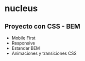 # nucleus

## Proyecto con CSS - BEM

- Mobile First
- Responsive
- Estandar BEM
- Animaciones y transiciones CSS
